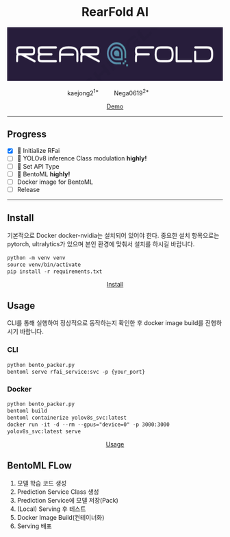 <h1 align="center">RearFold AI</h1>

<p align="center">
  <img src="assets/Logo.png" alt="text" width="number" height="125px" width="600px"/>
</p>

<p align="center">
    kaejong2</a><sup>1*</sup> &emsp;&emsp;
    Nega0619</a><sup>2*</sup> &emsp;&emsp;
</p>

<p align="center">
    <a href="https://github.com/snuailab-biz/ison-dev">Demo</a>
</p>

---

## Progress
- [x] 📣 Initialize RFai
- [ ] 📣 YOLOv8 inference Class modulation **highly!**
- [ ] 📣 Set API Type
- [ ] 📣 BentoML **highly!**
- [ ] Docker image for BentoML
- [ ] Release

---
## Install
기본적으로 Docker docker-nvidia는 설치되어 있어야 한다.
중요한 설치 항목으로는 pytorch, ultralytics가 있으며 본인 환경에 맞춰서 설치를 하시길 바랍니다.
```
python -m venv venv
source venv/bin/activate
pip install -r requirements.txt
```
<p align="center">
    <a href="https://github.com/snuailab-biz/ison-dev/blob/main/docs/environment.md">Install</a>
</p>

## Usage
CLI를 통해 실행하여 정상적으로 동작하는지 확인한 후 docker image build를 진행하시기 바랍니다.
### CLI
```
python bento_packer.py
bentoml serve rfai_service:svc -p {your_port}
```


### Docker
```
python bento_packer.py
bentoml build
bentoml containerize yolov8s_svc:latest
docker run -it -d --rm --gpus="device=0" -p 3000:3000 yolov8s_svc:latest serve
```
<p align="center">
    <a href="https://github.com/snuailab-biz/ison-dev/blob/main/docs/excutable_guide.md">Usage</a>
</p>

## BentoML FLow
1. 모델 학습 코드 생성
2. Prediction Service Class 생성
3. Prediction Service에 모델 저장(Pack)
4. (Local) Serving 후 테스트
5. Docker Image Build(컨테이너화)
6. Serving 배포

